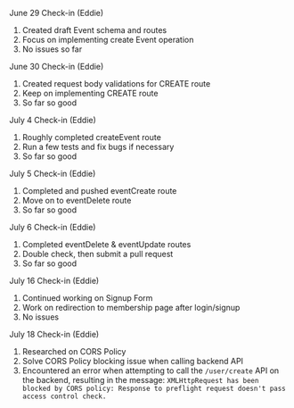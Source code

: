 
June 29 Check-in (Eddie)
1. Created draft Event schema and routes
2. Focus on implementing create Event operation
3. No issues so far

June 30 Check-in (Eddie)
1. Created request body validations for CREATE route
2. Keep on implementing CREATE route
3. So far so good

July 4 Check-in (Eddie)
1. Roughly completed createEvent route
2. Run a few tests and fix bugs if necessary
3. So far so good

July 5 Check-in (Eddie)
1. Completed and pushed eventCreate route
2. Move on to eventDelete route
3. So far so good

July 6 Check-in (Eddie)
1. Completed eventDelete & eventUpdate routes
2. Double check, then submit a pull request
3. So far so good

July 16 Check-in (Eddie)
1. Continued working on Signup Form
2. Work on redirection to membership page after login/signup
3. No issues

July 18 Check-in (Eddie)
1. Researched on CORS Policy
2. Solve CORS Policy blocking issue when calling backend API
3. Encountered an error when attempting to call the `/user/create` API on the backend, resulting in the message: `XMLHttpRequest has been blocked by CORS policy: Response to preflight request doesn't pass access control check.`
